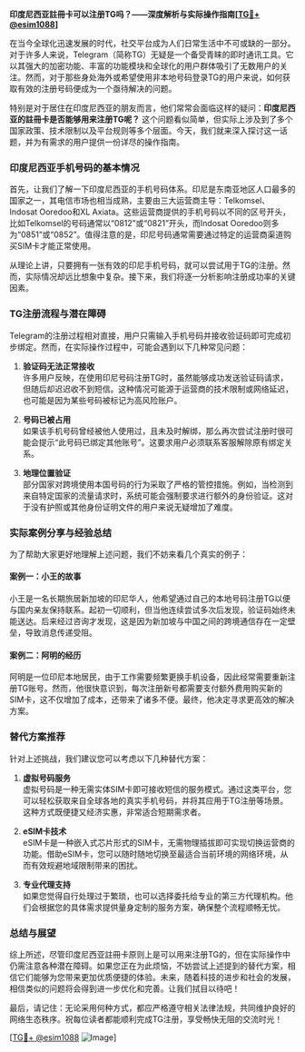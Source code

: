 **印度尼西亚註冊卡可以注册TG吗？——深度解析与实际操作指南[[TG💪+ @esim1088](https://t.me/s/esim1088)]**

在当今全球化迅速发展的时代，社交平台成为人们日常生活中不可或缺的一部分。对于许多人来说，Telegram（简称TG）无疑是一个备受青睐的即时通讯工具。它以其强大的加密功能、丰富的功能模块和全球化的用户群体吸引了无数用户的关注。然而，对于那些身处海外或希望使用非本地号码登录TG的用户来说，如何获取有效的注册号码便成为一个亟待解决的问题。

特别是对于居住在印度尼西亚的朋友而言，他们常常会面临这样的疑问：**印度尼西亚的註冊卡是否能够用来注册TG呢？** 这个问题看似简单，但实际上涉及到了多个国家政策、技术限制以及平台规则等多个层面。今天，我们就来深入探讨这一话题，并为有需求的用户提供一份详尽的操作指南。

### 印度尼西亚手机号码的基本情况

首先，让我们了解一下印度尼西亚的手机号码体系。印尼是东南亚地区人口最多的国家之一，其电信市场也相当成熟，主要由三大运营商主导：Telkomsel、Indosat Ooredoo和XL Axiata。这些运营商提供的手机号码以不同的区号开头，比如Telkomsel的号码通常以“0812”或“0821”开头，而Indosat Ooredoo则多为“0851”或“0852”。值得注意的是，印尼号码通常需要通过特定的运营商渠道购买SIM卡才能正常使用。

从理论上讲，只要拥有一张有效的印尼手机号码，就可以尝试用于TG的注册。然而，实际情况却远比想象中复杂。接下来，我们将逐一分析影响注册成功率的关键因素。

### TG注册流程与潜在障碍

Telegram的注册过程相对直接，用户只需输入手机号码并接收验证码即可完成初步绑定。然而，在实际操作过程中，可能会遇到以下几种常见问题：

1. **验证码无法正常接收**  
   许多用户反映，在使用印尼号码注册TG时，虽然能够成功发送验证码请求，但随后却迟迟收不到短信。这种情况可能源于运营商的技术限制或网络延迟，也可能是因为某些号码被标记为高风险账户。

2. **号码已被占用**  
   如果该手机号码曾经被他人使用过，且未及时解绑，那么再次尝试注册时很可能会提示“此号码已绑定其他账号”。这要求用户必须联系客服解除原有绑定关系。

3. **地理位置验证**  
   部分国家对跨境使用本国号码的行为采取了严格的管控措施。例如，当检测到来自特定国家的流量请求时，系统可能会强制要求进行额外的身份验证。这对于没有护照或其他身份证明文件的用户来说无疑增加了难度。

### 实际案例分享与经验总结

为了帮助大家更好地理解上述问题，我们不妨来看几个真实的例子：

#### 案例一：小王的故事  
小王是一名长期旅居新加坡的印尼华人，他希望通过自己的本地号码注册TG以便与国内亲友保持联系。起初一切顺利，但当他连续尝试多次后发现，验证码始终未能送达。后来经过咨询才发现，这是因为新加坡与中国之间的跨境通信存在一定壁垒，导致消息传递受阻。

#### 案例二：阿明的经历  
阿明是一位印尼本地居民，由于工作需要频繁更换手机设备，因此经常需要重新注册TG账号。然而，他很快意识到，每次注册新号都需要支付额外费用购买新的SIM卡，这不仅增加了成本，还带来了诸多不便。最终，他决定寻求更高效的解决方案。

### 替代方案推荐

针对上述挑战，我们建议您可以考虑以下几种替代方案：

1. **虚拟号码服务**  
   虚拟号码是一种无需实体SIM卡即可接收短信的服务模式。通过这类平台，您可以轻松获取来自全球各地的真实手机号码，并将其应用于TG注册等场景。这种方式既便捷又经济实惠，非常适合短期需求者。

2. **eSIM卡技术**  
   eSIM卡是一种嵌入式芯片形式的SIM卡，无需物理插拔即可实现切换运营商的功能。借助eSIM卡，您可以随时随地切换至最适合当前环境的网络环境，从而有效规避地域限制带来的困扰。

3. **专业代理支持**  
   如果您觉得自行处理过于繁琐，也可以选择委托给专业的第三方代理机构。他们会根据您的具体需求提供量身定制的服务方案，确保整个流程顺畅无忧。

### 总结与展望

综上所述，尽管印度尼西亚註冊卡原则上是可以用来注册TG的，但在实际操作中仍需注意各种潜在障碍。如果您正在为此烦恼，不妨尝试上述提到的替代方案，相信它们能够为您带来更加优质便捷的体验。未来，随着科技的进步和社会的发展，相信类似的问题将会得到进一步优化和完善。让我们拭目以待吧！

最后，请记住：无论采用何种方式，都应严格遵守相关法律法规，共同维护良好的网络生态秩序。祝每位读者都能顺利完成TG注册，享受畅快无阻的交流时光！

[[TG💪+ @esim1088](https://t.me/s/esim1088) ![Image](https://i.postimg.cc/4NQfJmqS/Snipaste-2025-05-13-00-14-12.png)]